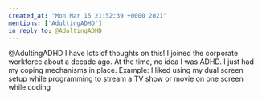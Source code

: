 ```yaml
---
created_at: "Mon Mar 15 21:52:39 +0000 2021"
mentions: ['AdultingADHD']
in_reply_to: @AdultingADHD
---
```


@AdultingADHD I have lots of thoughts on this! I joined the corporate workforce about a decade ago. At the time, no idea I was ADHD. I just had my coping mechanisms in place. Example: I liked using my dual screen setup while programming to stream a TV show or movie on one screen while coding